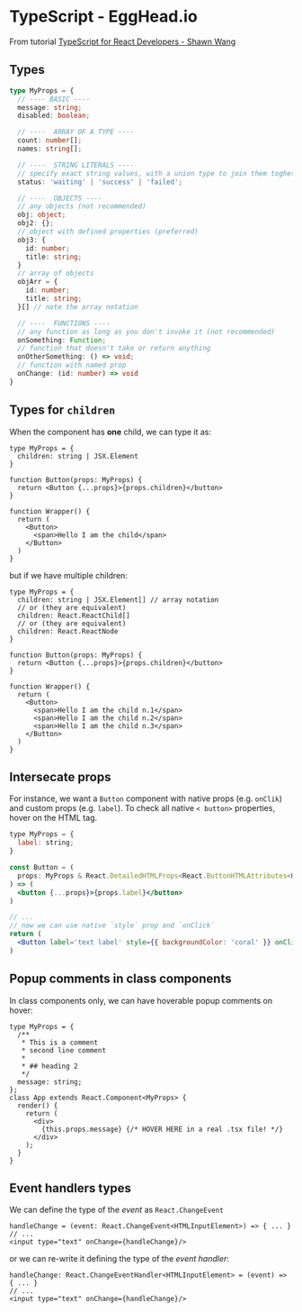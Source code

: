 # TypeScript - EggHead.io

From tutorial [TypeScript for React Developers - Shawn Wang](https://egghead.io/lessons/react-refactor-a-react-typescript-function-component-into-a-class-component-with-defaultprops)

## Types

```ts
type MyProps = {
  // ---- BASIC ----
  message: string;
  disabled: boolean;

  // ----  ARRAY OF A TYPE ----
  count: number[];
  names: string[];

  // ----  STRING LITERALS ----
  // specify exact string values, with a union type to join them togheter
  status: 'waiting' | 'success' | 'failed';

  // ----  OBJECTS ----
  // any objects (not recommended)
  obj: object;
  obj2: {};
  // object with defined properties (preferred)
  obj3: {
    id: number;
    title: string;
  }
  // array of objects
  objArr = {
    id: number;
    title: string;
  }[] // note the array notation

  // ----  FUNCTIONS ----
  // any function as long as you don't invoke it (not recommended)
  onSomething: Function;
  // function that doesn't take or return anything
  onOtherSomething: () => void;
  // function with named prop
  onChange: (id: number) => void
}
```

## Types for `children`

When the component has **one** child, we can type it as:

```tsx
type MyProps = {
  children: string | JSX.Element
}

function Button(props: MyProps) {
  return <Button {...props}>{props.children}</button>
}

function Wrapper() {
  return (
    <Button>
      <span>Hello I am the child</span>
    </Button>
  )
}
```

but if we have multiple children:

```tsx
type MyProps = {
  children: string | JSX.Element[] // array notation
  // or (they are equivalent)
  children: React.ReactChild[]
  // or (they are equivalent)
  children: React.ReactNode
}

function Button(props: MyProps) {
  return <Button {...props}>{props.children}</button>
}

function Wrapper() {
  return (
    <Button>
      <span>Hello I am the child n.1</span>
      <span>Hello I am the child n.2</span>
      <span>Hello I am the child n.3</span>
    </Button>
  )
}
```

## Intersecate props

For instance, we want a `Button` component with native props (e.g. `onClik`) and custom props (e.g. `label`). To check all native `< button>` properties, hover on the HTML tag.

```jsx
type MyProps = {
  label: string;
}

const Button = (
  props: MyProps & React.DetailedHTMLProps<React.ButtonHTMLAttributes<HTMLButtonElement>, HTMLButtonElement>
) => (
  <button {...props}>{props.label}</button>
)

// ...
// now we can use native `style` prop and `onClick`
return (
  <Button label='text label' style={{ backgroundColor: 'coral' }} onClick={}>
)
```

## Popup comments in class components

In class components only, we can have hoverable popup comments on hover:

```tsx
type MyProps = {
  /**
   * This is a comment
   * second line comment
   *
   * ## heading 2
   */
  message: string;
};
class App extends React.Component<MyProps> {
  render() {
    return (
      <div>
        {this.props.message} {/* HOVER HERE in a real .tsx file! */}
      </div>
    );
  }
}
```

## Event handlers types

We can define the type of the _event_ as `React.ChangeEvent`

```tsx
handleChange = (event: React.ChangeEvent<HTMLInputElement>) => { ... }
// ...
<input type="text" onChange={handleChange}/>
```

or we can re-write it defining the type of the _event handler_:

```tsx
handleChange: React.ChangeEventHandler<HTMLInputElement> = (event) => { ... }
// ...
<input type="text" onChange={handleChange}/>
```
